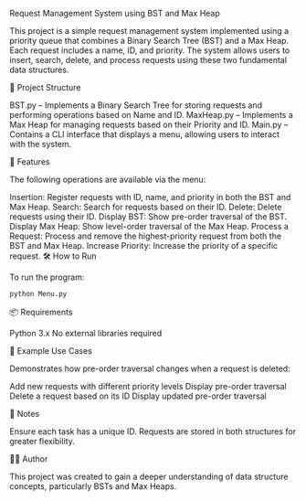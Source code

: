 Request Management System using BST and Max Heap

This project is a simple request management system implemented using a priority queue that combines a Binary Search Tree (BST) and a Max Heap. Each request includes a name, ID, and priority. The system allows users to insert, search, delete, and process requests using these two fundamental data structures.

📂 Project Structure

BST.py – Implements a Binary Search Tree for storing requests and performing operations based on Name and ID.
MaxHeap.py – Implements a Max Heap for managing requests based on their Priority and ID.
Main.py – Contains a CLI interface that displays a menu, allowing users to interact with the system.

🚀 Features

The following operations are available via the menu:

Insertion: Register requests with ID, name, and priority in both the BST and Max Heap.
Search: Search for requests based on their ID.
Delete: Delete requests using their ID.
Display BST: Show pre-order traversal of the BST.
Display Max Heap: Show level-order traversal of the Max Heap.
Process a Request: Process and remove the highest-priority request from both the BST and Max Heap.
Increase Priority: Increase the priority of a specific request.
🛠️ How to Run

To run the program:

```bash
python Menu.py
```
📦 Requirements

Python 3.x
No external libraries required

🧪 Example Use Cases

Demonstrates how pre-order traversal changes when a request is deleted:

Add new requests with different priority levels
Display pre-order traversal
Delete a request based on its ID
Display updated pre-order traversal

📌 Notes

Ensure each task has a unique ID.
Requests are stored in both structures for greater flexibility.

🧑‍💻 Author

This project was created to gain a deeper understanding of data structure concepts, particularly BSTs and Max Heaps.
